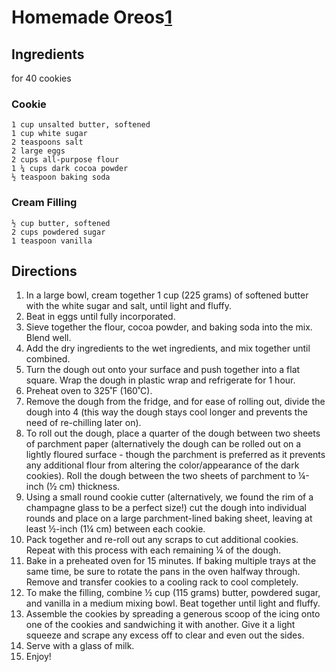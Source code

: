# Homemade Oreos[1]

## Ingredients

for 40 cookies

### Cookie

    1 cup unsalted butter, softened
    1 cup white sugar
    2 teaspoons salt
    2 large eggs
    2 cups all-purpose flour
    1 ¼ cups dark cocoa powder
    ½ teaspoon baking soda

### Cream Filling

    ½ cup butter, softened
    2 cups powdered sugar
    1 teaspoon vanilla

## Directions

1. In a large bowl, cream together 1 cup (225 grams) of softened butter with the white sugar and salt, until light and fluffy.
2. Beat in eggs until fully incorporated.
3. Sieve together the flour, cocoa powder, and baking soda into the mix. Blend well.
4. Add the dry ingredients to the wet ingredients, and mix together until combined.
5. Turn the dough out onto your surface and push together into a flat square. Wrap the dough in plastic wrap and refrigerate for 1 hour.
6. Preheat oven to 325˚F (160˚C).
7. Remove the dough from the fridge, and for ease of rolling out, divide the dough into 4 (this way the dough stays cool longer and prevents the need of re-chilling later on).
8. To roll out the dough, place a quarter of the dough between two sheets of parchment paper (alternatively the dough can be rolled out on a lightly floured surface - though the parchment is preferred as it prevents any additional flour from altering the color/appearance of the dark cookies). Roll the dough between the two sheets of parchment to ¼-inch (½ cm) thickness.
9. Using a small round cookie cutter (alternatively, we found the rim of a champagne glass to be a perfect size!) cut the dough into individual rounds and place on a large parchment-lined baking sheet, leaving at least ½-inch (1¼ cm) between each cookie.
10. Pack together and re-roll out any scraps to cut additional cookies. Repeat with this process with each remaining ¼ of the dough.
11. Bake in a preheated oven for 15 minutes. If baking multiple trays at the same time, be sure to rotate the pans in the oven halfway through. Remove and transfer cookies to a cooling rack to cool completely.
12. To make the filling, combine ½ cup (115 grams) butter, powdered sugar, and vanilla in a medium mixing bowl. Beat together until light and fluffy.
13. Assemble the cookies by spreading a generous scoop of the icing onto one of the cookies and sandwiching it with another. Give it a light squeeze and scrape any excess off to clear and even out the sides.
14. Serve with a glass of milk.
15. Enjoy!

[1]: https://tasty.co/recipe/homemade-oreos

